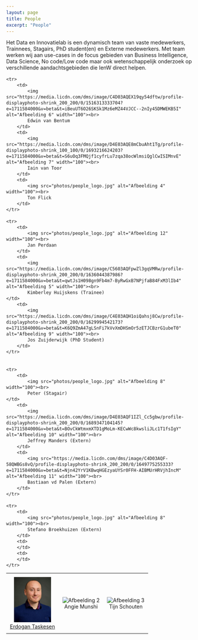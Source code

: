 ```yaml
---
layout: page
title: People
excerpt: "People"
---
```


Het Data en Innovatielab is een dynamisch team van vaste medewerkers, Trainnees, Stagairs, PhD student(en) en Externe medewerkers.
Met team werken wij aan use-cases in de focus gebieden van Business Intelligence, Data Science, No code/Low code maar ook wetenschappelijk onderzoek
op verschillende aandachtsgebieden die IenW direct helpen.


<html lang="en">
<head>
    <meta charset="UTF-8">
    <meta name="viewport" content="width=device-width, initial-scale=1.0">
    <title>Table Example</title>
    <style>
        table {
            width: 100%;
            border-collapse: collapse;
        }
        td {
            text-align: center;
            padding: 10px;
        }
    </style>
</head>
<body>

<table border="0">
    <tr>
        <td>
            <img src="photos/ET.jpg" alt="Afbeelding 1" width="100"><br>
            <a href="https://nl.linkedin.com/in/erdogant" target="_blank">Erdogan Taskesen</a>
        </td>
        <td>
            <img src="https://media.licdn.com/dms/image/D4E03AQG220xFt-JgFA/profile-displayphoto-shrink_200_200/0/1676230383427?e=1711584000&v=beta&t=8OlwjQPDTQh2YMGg0cDY0ChQYDSCJaHcZzKpfTWorOA" alt="Afbeelding 2" width="100"><br>
            Angie Munshi
        </td>
        <td>
            <img src="https://media.licdn.com/dms/image/C4D03AQHdwpcee3eTZQ/profile-displayphoto-shrink_200_200/0/1516956560558?e=1711584000&v=beta&t=_DEmLX_0l24BBzUZuiJAkWaQOClV5EhEfaCv0JwxWlo" alt="Afbeelding 3" width="100"><br>
            Tijn Schouten
        </td>
    </tr>

    <tr>
        <td>
            <img src="https://media.licdn.com/dms/image/C4D03AQEX19qy54dftw/profile-displayphoto-shrink_200_200/0/1516313333704?e=1711584000&v=beta&t=iBeuUT6O26SKSk1Mz6eMZ44VJCC--2nIy45DMWEKB5I" alt="Afbeelding 6" width="100"><br>
            Edwin van Bentum
        </td>
        <td>
            <img src="https://media.licdn.com/dms/image/D4E03AQE8mCbuAht1Tg/profile-displayphoto-shrink_100_100/0/1693216624203?e=1711584000&v=beta&t=S6uOq3FMQjf1cyfrLu7zqa38ocWlmsiQglCwISIMnvE" alt="Afbeelding 7" width="100"><br>
            Iain van Toor
        </td>
        <td>
            <img src="photos/people_logo.jpg" alt="Afbeelding 4" width="100"><br>
            Ton Flick
        </td>
    </tr>

    <tr>
        <td>
            <img src="photos/people_logo.jpg" alt="Afbeelding 12" width="100"><br>
            Jan Perdaan
        </td>
        <td>
            <img src="https://media.licdn.com/dms/image/C5603AQFpwZl3gqVMRw/profile-displayphoto-shrink_200_200/0/1636044387986?e=1711584000&v=beta&t=qwtJs1H098gn9Fb4m7-ByRwGxB7NPjfaB84FxM3lIb4" alt="Afbeelding 5" width="100"><br>
            Kimberley Huijskens (Trainee)
	</td>
        <td>
            <img src="https://media.licdn.com/dms/image/C4E03AQH1oiQahsj8Cw/profile-displayphoto-shrink_200_200/0/1629994542173?e=1711584000&v=beta&t=K6Q9ZmA47gLSnFi7kVvXmDHSmOr5zETJCBzrG1ubeT0" alt="Afbeelding 9" width="100"><br>
            Jos Zuijderwijk (PhD Student)
        </td>
    </tr>


    <tr>
        <td>
            <img src="photos/people_logo.jpg" alt="Afbeelding 8" width="100"><br>
            Peter (Stagair)
	</td>
        <td>
            <img src="https://media.licdn.com/dms/image/D4E03AQF1IZl_Cc5gbw/profile-displayphoto-shrink_200_200/0/1689347104145?e=1711584000&v=beta&t=BOvCkWtmxmXTD1gMoLm-KECwWc8kwsliJLc1T1fsIgY" alt="Afbeelding 10" width="100"><br>
            Jeffrey Manders (Extern)
        </td>
        <td>
            <img src="https://media.licdn.com/dms/image/C4D03AQF-58QWBGs8vQ/profile-displayphoto-shrink_200_200/0/1649775255333?e=1711584000&v=beta&t=Njn42YrV1KBwqHGEzyaUYSr0FFH-AIBMUrHRVjhIncM" alt="Afbeelding 11" width="100"><br>
            Bastiaan vd Palen (Extern)
        </td>
    </tr>

    <tr>
        <td>
            <img src="photos/people_logo.jpg" alt="Afbeelding 8" width="100"><br>
            Stefano Broekhuizen (Extern)
        </td>
        <td>
        </td>
        <td>
        </td>
    </tr>


</table>


</body>
</html>

